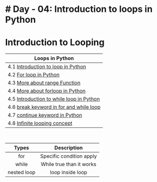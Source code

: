 # # Day - 04: Introduction to loops in Python

# Introduction to Looping

| Loops in Python                                     |
| --------------------------------------------------- |
| 4.1 [Introduction to loop in Python](./13.py)       |
| 4.2 [For loop in Python](./14.py)                   |
| 4.3 [More about range Function](./15.py)            |
| 4.4 [More about forloop in Python](./16.py)         |
| 4.5 [Introduction to while loop in Python](./17.py) |
| 4.6 [break keyword in for and while loop](./18.py)  |
| 4.7 [continue keyword in Python](./19.py)           |
| 4.8 [Infinite looping concept](./20.py)             |

<br/>

|    Types    |       Description        |
| :---------: | :----------------------: |
|     for     | Specific condition apply |
|    while    | While true than it works |
| nested loop |     loop inside loop     |
